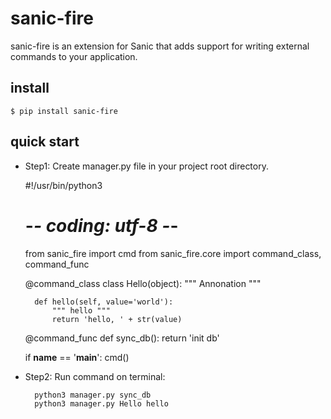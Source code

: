 # sanic-fire

sanic-fire is an extension for Sanic that adds support for writing external commands to your application.

## install

    $ pip install sanic-fire
    
## quick start

- Step1: Create manager.py file in your project root directory.


    #!/usr/bin/python3
    # -*- coding: utf-8 -*-
    
    from sanic_fire import cmd
    from sanic_fire.core import command_class, command_func
    
    
    @command_class
    class Hello(object):
        """ Annonation """
        
        def hello(self, value='world'):
            """ hello """
            return 'hello, ' + str(value)
    
    
    @command_func
    def sync_db():
        return 'init db'
    
    
    if __name__ == '__main__':
        cmd()
        
        
- Step2: Run command on terminal:

        python3 manager.py sync_db
        python3 manager.py Hello hello
